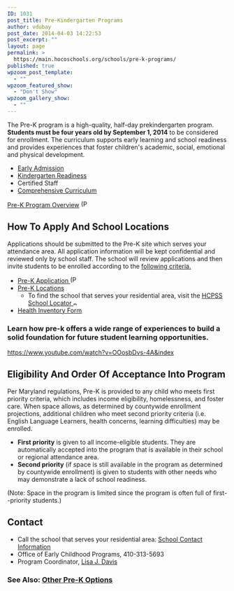 ```yaml
---
ID: 1031
post_title: Pre-Kindergarten Programs
author: vdubay
post_date: 2014-04-03 14:22:53
post_excerpt: ""
layout: page
permalink: >
  https://main.hocoschools.org/schools/pre-k-programs/
published: true
wpzoom_post_template:
  - ""
wpzoom_featured_show:
  - "Don't Show"
wpzoom_gallery_show:
  - ""
---
```

<p>The Pre-K program is a high-quality, half-day prekindergarten program. <strong>Students must be four years old by September 1, 2014</strong> to be considered for enrollment. The curriculum supports early learning and school readiness and provides experiences that foster children's academic, social, emotional and physical development.</p>

<ul>
  <li><a href="/schools/kindergarten-registration/early-admission/">Early Admission</a></li>
  <li><a href="/kindergarten-registration/school-readiness/">Kindergarten Readiness</a></li>
  <li>Certified Staff</li>
  <li><a href="/schools/pre-k-programs/curriculum-and-philosophy/">Comprehensive Curriculum</a></li>
</ul>

<p><a href="/f/schools/prek/prekregistrationloc1415.pdf"> Pre-K Program Overview</a> <img alt="(PDF)" src="/f/images/bullet-pdf.gif" width="16" height="16" align="bottom" border="0" /></p>

<h2>How To Apply And School Locations</h2>

<p>Applications should be submitted to the Pre-K site which serves your attendance area. All application information will be kept confidential and reviewed only by school staff. The school will review applications and then invite students to be enrolled according to the <a href="/f/schools/prek/prekregistrationloc1415.pdf">following criteria.</a></p>
<ul>
  <li><a href="/f/schools/prek/prek_application.pdf">Pre-K Application <img alt="(PDF)" src="/f/images/bullet-pdf.gif" width="16" height="16" align="bottom" border="0" /></a></li>
  <li><a href="/schools/pre-k-programs/locations/"> Pre-K Locations</a>
   <ul>
    <li>To find the school that serves your residential area, visit the <a href="https://hcpss2.securesites.net/SchoolLocator/index.jsp" target="_blank">HCPSS School Locator <img alt="new webpage" src="/f/images/new_webpage.gif" width="11" height="10" align="bottom" border="0" /></a></li>
   </ul>
  </li>
  <li><a href="/schools/pre-k-programs/locations/">Health Inventory Form</a></li>
</ul>

<h3>Learn how pre-k offers a wide range of experiences to build a solid foundation for future student learning opportunities.</h3>

https://www.youtube.com/watch?v=OOosbDvs-4A&index

<h2><a name="enroll"></a>Eligibility And Order Of Acceptance Into Program</h2>

<p>Per Maryland regulations, Pre-K is provided to any child who meets first priority criteria, which includes income eligibility, homelessness, and foster care. When space allows, as determined by countywide enrollment projections, additional children who meet second priority criteria (i.e. English Language Learners, health concerns, learning difficulties) may be enrolled.</p>

<ul>
  <li><strong>First priority</strong> is given to all income-eligible students. They are automatically accepted into the program that is available in their school or regional attendance area.</li>
  <li><strong>Second priority</strong> (if space is still available in the program as determined by countywide enrollment) is given to students with other needs who may demonstrate a lack of school readiness.</li>
</ul>

<p>(Note: Space in the program is limited since the program is often full of first--priority students.)</p>

<h2>Contact</h2>
<ul>
  <li>Call the school that serves your residential area: <a href="/schools/prek//schools/pre-k-programs/locations/">School Contact Information</a></li>
  <li>Office of Early Childhood Programs, 410-313-5693</li>
  <li>Program Coordinator, <a href="mailto:lisa_j_davis@hcpss.org?subject=Pre-K website inquiry">Lisa J. Davis</a></li>
</ul>

<h3>See Also: <a href="/schools/pre-k-programs/other-options/">Other Pre-K Options</a></h3>